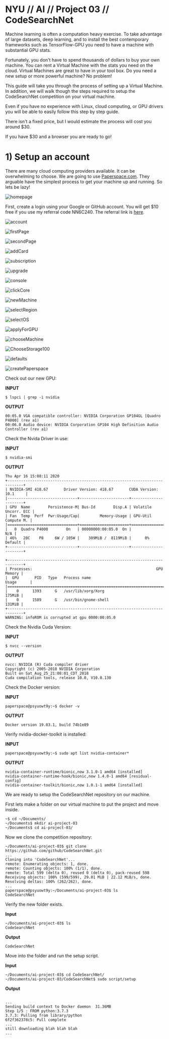 

# NYU // AI // Project 03 // CodeSearchNet

Machine learning is often a computation heavy exercise. To take advantage of large datasets, deep learning, and to install the best contemporary frameworks such as TensorFlow-GPU you need to have a machine with substantial GPU stats.

Fortunately, you don't have to spend thousands of dollars to buy your own machine. You can rent a Virtual Machine with the stats you need on the cloud. Virtual Machines are great to have in your tool box. Do you need a new setup or more powerful machine? No problem! 

This guide will take you through the process of setting up a Virtual Machine. In addition, we will walk though the steps required to setup the CodeSearchNet competition on your virtual machine. 

Even if you have no experience with Linux, cloud computing, or GPU drivers you will be able to easily follow this step by step guide. 

There isn't a fixed price, but I would estimate the process will cost you around $30. 

If you have $30 and a browser you are ready to go! 

# 1) Setup an account

There are many cloud computing providers available. It can be overwhelming to choose. We are going to use [Paperspace.com](https://www.paperspace.com/). They arguable have the simplest process to get your machine up and running. So lets be lazy! 

![homepage](https://github.com/aobject/NYU-AI-Project-03/blob/master/media/001_paperspace_home.png?raw=true)

  

First, create a login using your Google or GitHub account. You will get $10 free if you use my referral code NN6C240. The referral link is [here](https://paperspace.io/&R=NN6C24O). 

![account](https://github.com/aobject/NYU-AI-Project-03/blob/master/media/002-signin.png?raw=true)



![firstPage](https://github.com/aobject/NYU-AI-Project-03/blob/master/media/003.png?raw=true)



![secondPage](https://github.com/aobject/NYU-AI-Project-03/blob/master/media/004.png?raw=true)



![addCard](https://github.com/aobject/NYU-AI-Project-03/blob/master/media/005_add_card.png?raw=true)



![subscription](https://github.com/aobject/NYU-AI-Project-03/blob/master/media/005_Update_Subscription.png?raw=true)



![upgrade](https://github.com/aobject/NYU-AI-Project-03/blob/master/media/006_Upgrade_to_G1.png?raw=true)



![console](https://github.com/aobject/NYU-AI-Project-03/blob/master/media/007_click_home_to_console.png?raw=true)



![clickCore](https://github.com/aobject/NYU-AI-Project-03/blob/master/media/008_click_core.png?raw=true)



![newMachine](https://github.com/aobject/NYU-AI-Project-03/blob/master/media/009_New_Machine.png?raw=true)



![selectRegion](https://github.com/aobject/NYU-AI-Project-03/blob/master/media/010_Select_region.png?raw=true)



![selectOS](https://github.com/aobject/NYU-AI-Project-03/blob/master/media/011_Choose_OS_ML.png?raw=true)



![applyForGPU](https://github.com/aobject/NYU-AI-Project-03/blob/master/media/012_0_ApplyforGPU.png?raw=true)



![chooseMachine](https://github.com/aobject/NYU-AI-Project-03/blob/master/media/012_ChooseMachineP4000.png?raw=true)



![ChooseStorage100](https://github.com/aobject/NYU-AI-Project-03/blob/master/media/013_ChooseStorage100GB.png?raw=true)



![defaults](https://github.com/aobject/NYU-AI-Project-03/blob/master/media/014_LeaveDefaults.png?raw=true)



![createPaperspace](https://github.com/aobject/NYU-AI-Project-03/blob/master/media/015_CreatePaperspace.png?raw=true)



Check out our new GPU: 

**INPUT**

```
$ lspci | grep -i nvidia
```



**OUTPUT**

```
00:05.0 VGA compatible controller: NVIDIA Corporation GP104GL [Quadro P4000] (rev a1)
00:06.0 Audio device: NVIDIA Corporation GP104 High Definition Audio Controller (rev a1)
```



Check the Nvida Driver in use:

**INPUT**

```
$ nvidia-smi
```

**OUTPUT**

```
Thu Apr 16 15:08:11 2020       
+-----------------------------------------------------------------------------+
| NVIDIA-SMI 418.67       Driver Version: 418.67       CUDA Version: 10.1     |
|-------------------------------+----------------------+----------------------+
| GPU  Name        Persistence-M| Bus-Id        Disp.A | Volatile Uncorr. ECC |
| Fan  Temp  Perf  Pwr:Usage/Cap|         Memory-Usage | GPU-Util  Compute M. |
|===============================+======================+======================|
|   0  Quadro P4000        On   | 00000000:00:05.0  On |                  N/A |
| 46%   28C    P8     6W / 105W |    309MiB /  8119MiB |      0%      Default |
+-------------------------------+----------------------+----------------------+
                                                                               
+-----------------------------------------------------------------------------+
| Processes:                                                       GPU Memory |
|  GPU       PID   Type   Process name                             Usage      |
|=============================================================================|
|    0      1393      G   /usr/lib/xorg/Xorg                           175MiB |
|    0      1589      G   /usr/bin/gnome-shell                         131MiB |
+-----------------------------------------------------------------------------+
WARNING: infoROM is corrupted at gpu 0000:00:05.0
```



Check the Nvidia Cuda Version:

**INPUT**

```
$ nvcc --version
```

**OUTPUT**

```
nvcc: NVIDIA (R) Cuda compiler driver
Copyright (c) 2005-2018 NVIDIA Corporation
Built on Sat_Aug_25_21:08:01_CDT_2018
Cuda compilation tools, release 10.0, V10.0.130
```

Check the Docker version:

**INPUT**

```
paperspace@psyuowt9y:~$ docker -v
```

**OUTPUT**

```
Docker version 19.03.1, build 74b1e89
```



Verify nvidia-docker-toolkit is installed:

**INPUT**

```
paperspace@psyuowt9y:~$ sudo apt list nvidia-container*
```

**OUTPUT**

```
nvidia-container-runtime/bionic,now 3.1.0-1 amd64 [installed]
nvidia-container-runtime-hook/bionic,now 1.4.0-1 amd64 [residual-config]
nvidia-container-toolkit/bionic,now 1.0.1-1 amd64 [installed]
```



We are ready to setup the CodeSearchNet repository on our machine. 

First lets make a folder on our virtual machine to put the project and move inside. 

```
~$ cd ~/Documents/
~/Documents$ mkdir ai-project-03
~/Documents$ cd ai-project-03/
```

Now we clone the competition repository:

```
~/Documents/ai-project-03$ git clone https://github.com/github/CodeSearchNet.git
...
Cloning into 'CodeSearchNet'...
remote: Enumerating objects: 1, done.
remote: Counting objects: 100% (1/1), done.
remote: Total 599 (delta 0), reused 0 (delta 0), pack-reused 598
Receiving objects: 100% (599/599), 29.01 MiB | 22.12 MiB/s, done.
Resolving deltas: 100% (262/262), done.
...
paperspace@psyuowt9y:~/Documents/ai-project-03$ ls
CodeSearchNet
```



Verify the new folder exists. 

**Input**

```
~/Documents/ai-project-03$ ls
CodeSearchNet
```

**Output**

```
CodeSearchNet
```



Move into the folder and run the setup script.

**Input**

```
~/Documents/ai-project-03$ cd CodeSearchNet/
~/Documents/ai-project-03/CodeSearchNet$ sudo script/setup
```

**Output**

```

...
Sending build context to Docker daemon  31.36MB
Step 1/5 : FROM python:3.7.3
3.7.3: Pulling from library/python
6f2f362378c5: Pull complete 
...
still downloading blah blah blah
...
```